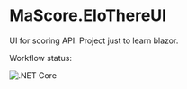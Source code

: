 # MaScore.EloThereUI

UI for scoring API.
Project just to learn blazor.

Workflow status:

![.NET Core](https://github.com/Ylliahc/MaScore.EloThereUI/workflows/.NET%20Core/badge.svg?branch=dev)
